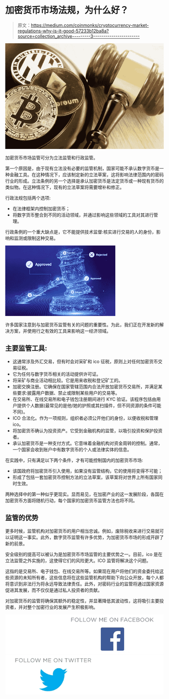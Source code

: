 # 加密货币市场法规，为什么好？

> 原文：<https://medium.com/coinmonks/cryptocurrency-market-regulations-why-is-it-good-57233b12ba8a?source=collection_archive---------3----------------------->

![](img/4b04afffdac1f6cd45c35fb443fc80d1.png)

加密货币市场监管可分为立法监管和行政监管。

第一个原因是，由于现有立法没有必要的监管机制，国家可能不承认数字货币是一种金融工具。在这种情况下，应该制定新的立法草案，这将影响法律范围内的密码行业的形成。立法条例的另一个选择是承认加密货币是法定货币或一种现有货币的类似物。在这种情况下，现有的立法草案将需要增补和修正。

行政法规包括两个选项:

*   在法律框架内控制加密货币；
*   将数字货币整合到不同的活动领域，并通过影响这些领域的工具对其进行管理。

行政条例的一个重大缺点是，它不能提供技术监督:核实进行交易的人的身份，影响和监测或限制这种交易。

![](img/6cc2241b4b4dc5ce65f502b8c4360e6c.png)

许多国家注意到与加密货币监管有关的问题的重要性。为此，我们正在开发新的解决方案，并使用行之有效的工具来影响这一经济领域。

## **主要监管工具:**

*   这通常涉及外汇交易，但有时会对采矿和 ico 征税，原则上对任何加密货币交易征税。
*   它为任何与数字货币相关的活动提供许可证。
*   将采矿与商业活动相比较。它是用来收税和登记矿工的。
*   加密交换注册。它确保在国家管辖范围内合法开放加密货币交易所，并满足某些要求:披露用户数据、禁止或限制某些用户的交易等。
*   在交易所、在线交易所和电子钱包注册期间进行 KYC 验证。该程序包括由用户提供个人数据(最常见的是他/她的护照或其扫描件，但不同资源的条件可能不同)。
*   ICO 合法化。作为一项规则，组织者必须公开他们的身份，以便收税和管理 ico。
*   将加密货币确认为投资资产。它受到金融机构的监管，以吸引投资和保护投资者。
*   承认加密货币是一种支付方式。它意味着金融机构对资金周转的控制。通常，一个国家会收到账户中有数字货币的个人或法律实体的信息。

在实践中，只有满足以下两个条件，才有可能控制国内的加密货币市场:

*   该国政府将加密货币引入使用，如果没有监管结构，它的使用将变得不可能；
*   形成了包括一套加密货币控制方法的立法草案，该草案将对世界上所有国家同时生效。

两种选择中的第一种似乎更现实。显而易见，在加密产业的这一发展阶段，各国在加密货币方面将随机行动，每个国家的加密货币监管方法也将不同。

## **监管的优势**

更多时候，监管机构对加密货币的用户相当忠诚。例如，废除税收来进行交易就可以证明这一事实。此外，数字货币监管有许多优势，为加密货币市场的形成开辟了新的前景。

安全级别的提高可以被认为是加密货币市场监管的主要优势之一。目前，ico 是在立法监管之外实施的，这使得它们的风险更大。ICO 监管将解决这个问题。

这指的是交易所、电子钱包、在线交易所等。如果现在用户将他们的资金委托给这些资源的未知所有者，这些信息将在这些监管机构的帮助下向公众开放，每个人都将意识到非法行为将永远导致法律责任。此外，对密码行业的监管将通过国家资源促进其发展，而不仅仅是通过私人投资者的贡献。

对加密货币的监管将确保其额外的稳定性，并显著降低其波动性，这将吸引主要投资者，并对整个加密行业的发展产生积极影响。

[![](img/a9d5b3d727978f28e8715931ffbae99c.png)](https://www.facebook.com/bitbon.official/)[![](img/5ca399e92ceb96fa39e1cdf0e2f8bd2c.png)](https://twitter.com/BitbonSpace)